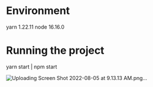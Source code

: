 # Environment
yarn 1.22.11
node 16.16.0

# Running the project
yarn start | npm start



![Uploading Screen Shot 2022-08-05 at 9.13.13 AM.png…]()
